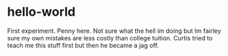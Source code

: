 # hello-world
First experiment.  Penny here.  Not sure what the hell im doing but Im fairley sure my own mistakes are less costly than college tuition.  Curtis tried to teach me this stuff first but then he became a jag off.  
